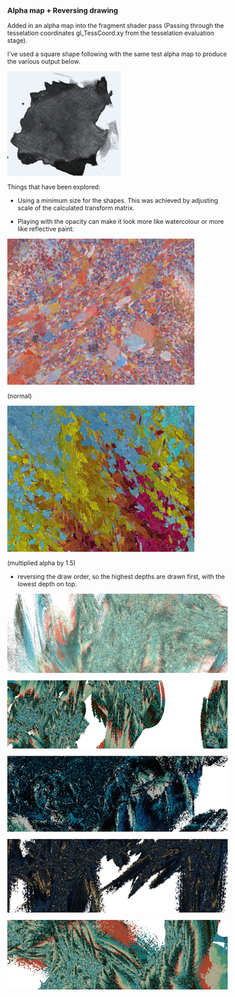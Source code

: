 ### Alpha map + Reversing drawing

Added in an alpha map into the fragment shader pass (Passing through the tesselation coordinates gl_TessCoord.xy from the tesselation evaluation stage).

I've used a square shape following with the same test alpha map to produce the various output below.

![image1](../project_images/alphamap/alphamap.PNG?raw=true "image1")

Things that have been explored:

* Using a minimum size for the shapes.  This was achieved by adjusting scale of the calculated transform matrix. 

* Playing with the opacity can make it look more like watercolour or more like reflective paint:

![image2](../project_images/alphamap/close-up2.jpg?raw=true "image2")

(normal)

![image3](../project_images/alphamap/close-up1.jpg?raw=true "image3")

(multiplied alpha by 1.5)

* reversing the draw order, so the highest depths are drawn first, with the lowest depth on top.


![image4](../project_images/alphamap/Capture81.jpg?raw=true "image4")

![image5](../project_images/alphamap/Capture83.jpg?raw=true "image5")

![image6](../project_images/alphamap/Capture85.jpg?raw=true "image6")

![image7](../project_images/alphamap/Capture86.jpg?raw=true "image7")

![image8](../project_images/alphamap/Capture87.jpg?raw=true "image8")
